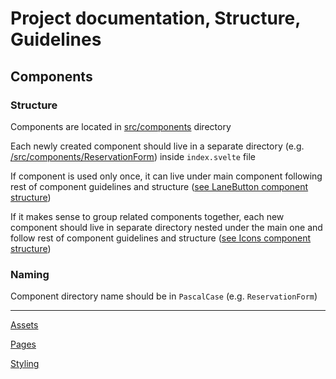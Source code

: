 # Project documentation, Structure, Guidelines

## Components

### Structure

Components are located in [src/components](../../src/components) directory

Each newly created component should live in a separate directory (e.g. [/src/components/ReservationForm](../../src/components/ReservationForm)) inside `index.svelte` file

If component is used only once, it can live under main component following rest of component guidelines and structure ([see LaneButton component structure](../../src/components/ReservationForm/LaneButton))

If it makes sense to group related components together, each new component should live in separate directory nested under the main one and follow rest of component guidelines and structure ([see Icons component structure](../../src/components/Icons))

### Naming

Component directory name should be in `PascalCase` (e.g. `ReservationForm`)

---

[Assets](../Assets)

[Pages](../Pages)

[Styling](../Styling)
